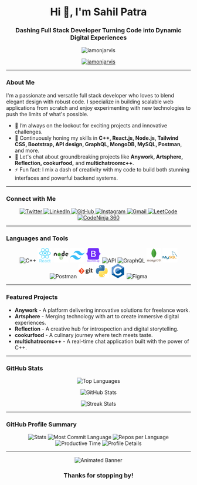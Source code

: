 <h1 align="center">Hi 👋, I'm Sahil Patra</h1>
<h3 align="center">Dashing Full Stack Developer Turning Code into Dynamic Digital Experiences</h3>

<p align="center">
  <img src="https://komarev.com/ghpvc/?username=iamonjarvis&label=Profile%20views&color=0e75b6&style=flat" alt="iamonjarvis" />
</p>

<p align="center">
  <a href="https://github.com/ryo-ma/github-profile-trophy">
    <img src="https://github-profile-trophy.vercel.app/?username=iamonjarvis&theme=dracula" alt="iamonjarvis" />
  </a>
</p>

---

### About Me

I'm a passionate and versatile full stack developer who loves to blend elegant design with robust code. I specialize in building scalable web applications from scratch and enjoy experimenting with new technologies to push the limits of what's possible.

- 🔭 I’m always on the lookout for exciting projects and innovative challenges.
- 🌱 Continuously honing my skills in **C++, React.js, Node.js, Tailwind CSS, Bootstrap, API design, GraphQL, MongoDB, MySQL, Postman**, and more.
- 💬 Let's chat about groundbreaking projects like **Anywork, Artsphere, Reflection, cookurfood,** and **multichatroomc++**.
- ⚡ Fun fact: I mix a dash of creativity with my code to build both stunning interfaces and powerful backend systems.

---

### Connect with Me

<div align="center">
  <a href="https://x.com/iamursahil29" target="_blank">
    <img src="https://img.shields.io/badge/Twitter-1DA1F2?style=for-the-badge&logo=twitter&logoColor=white" alt="Twitter" />
  </a>
  <a href="https://www.linkedin.com/in/sahil-patra-69b13a136/" target="_blank">
    <img src="https://img.shields.io/badge/LinkedIn-0077B5?style=for-the-badge&logo=linkedin&logoColor=white" alt="LinkedIn" />
  </a>
  <a href="https://github.com/iamonjarvis" target="_blank">
    <img src="https://img.shields.io/badge/GitHub-100000?style=for-the-badge&logo=github&logoColor=white" alt="GitHub" />
  </a>
  <a href="https://www.instagram.com/iam.sahilpatra/" target="_blank">
    <img src="https://img.shields.io/badge/Instagram-E4405F?style=for-the-badge&logo=instagram&logoColor=white" alt="Instagram" />
  </a>
  <a href="mailto:sahilp123456@gmail.com" target="_blank">
    <img src="https://img.shields.io/badge/-Gmail-%23333?style=for-the-badge&logo=gmail&logoColor=white" alt="Gmail" />
  </a>
  <a href="https://leetcode.com/u/iam_lord/" target="_blank">
    <img src="https://img.shields.io/badge/LeetCode-FFA116?style=for-the-badge&logo=leetcode&logoColor=white" alt="LeetCode" />
  </a>
  <a href="https://www.naukri.com/code360/profile/iamlord" target="_blank">
    <img src="https://img.shields.io/badge/CodeNinja%20360-FF5733?style=for-the-badge&logo=code&logoColor=white" alt="CodeNinja 360" />
  </a>
</div>

---

### Languages and Tools

<p align="center">
  <!-- Core Skills -->
  <img src="https://raw.githubusercontent.com/rahuldkjain/github-profile-readme-generator/master/src/images/icons/skills/cplusplus.svg" alt="C++" width="40" height="40"/>
  <img src="https://raw.githubusercontent.com/devicons/devicon/master/icons/react/react-original-wordmark.svg" alt="React.js" width="40" height="40"/>
  <img src="https://raw.githubusercontent.com/devicons/devicon/master/icons/nodejs/nodejs-original-wordmark.svg" alt="Node.js" width="40" height="40"/>
  <img src="https://raw.githubusercontent.com/devicons/devicon/master/icons/tailwindcss/tailwindcss-plain.svg" alt="Tailwind CSS" width="40" height="40"/>
  <img src="https://raw.githubusercontent.com/devicons/devicon/master/icons/bootstrap/bootstrap-plain-wordmark.svg" alt="Bootstrap" width="40" height="40"/>
  <img src="https://img.icons8.com/color/48/000000/api.png" alt="API" width="40" height="40"/>
  <img src="https://graphql.org/img/logo.svg" alt="GraphQL" width="40" height="40"/>
  <img src="https://raw.githubusercontent.com/devicons/devicon/master/icons/mongodb/mongodb-original-wordmark.svg" alt="MongoDB" width="40" height="40"/>
  <img src="https://raw.githubusercontent.com/devicons/devicon/master/icons/mysql/mysql-original-wordmark.svg" alt="MySQL" width="40" height="40"/>
  <img src="https://user-images.githubusercontent.com/42921952/132990889-ea0eeb36-e8a7-4c7d-8f80-935a8a6a4f33.png" alt="Postman" width="40" height="40"/>
  <!-- Additional Tools -->
  <img src="https://raw.githubusercontent.com/devicons/devicon/master/icons/git/git-original-wordmark.svg" alt="Git" width="40" height="40"/>
  <img src="https://raw.githubusercontent.com/devicons/devicon/master/icons/python/python-original.svg" alt="Python" width="40" height="40"/>
  <img src="https://raw.githubusercontent.com/devicons/devicon/master/icons/c/c-original.svg" alt="C" width="40" height="40"/>
  <img src="https://cdn.jsdelivr.net/gh/devicons/devicon/icons/figma/figma-original.svg" alt="Figma" width="40" height="40"/>
</p>

---

### Featured Projects

- **Anywork** - A platform delivering innovative solutions for freelance work.
- **Artsphere** - Merging technology with art to create immersive digital experiences.
- **Reflection** - A creative hub for introspection and digital storytelling.
- **cookurfood** - A culinary journey where tech meets taste.
- **multichatroomc++** - A real-time chat application built with the power of C++.

---

### GitHub Stats

<p align="center">
  <img src="https://github-readme-stats.vercel.app/api/top-langs/?username=iamonjarvis&layout=compact&theme=transparent" alt="Top Languages" height="180em" />
</p>

<p align="center">
  <img src="https://github-readme-stats.vercel.app/api?username=iamonjarvis&show_icons=true&locale=en&theme=transparent" alt="GitHub Stats" height="180em" />
</p>

<p align="center">
  <img src="https://github-readme-streak-stats.herokuapp.com/?user=iamonjarvis&theme=transparent" alt="Streak Stats" height="180em" />
</p>

---

### GitHub Profile Summary

<div align="center">
  <img src="http://github-profile-summary-cards.vercel.app/api/cards/stats?username=iamonjarvis&theme=2077" alt="Stats" height="180em" />
  <img src="http://github-profile-summary-cards.vercel.app/api/cards/most-commit-language?username=iamonjarvis&theme=2077" alt="Most Commit Language" height="180em" />
  <img src="http://github-profile-summary-cards.vercel.app/api/cards/repos-per-language?username=iamonjarvis&theme=2077" alt="Repos per Language" height="180em" />
  <img src="http://github-profile-summary-cards.vercel.app/api/cards/productive-time?username=iamonjarvis&theme=2077" alt="Productive Time" height="180em" />
  <img src="http://github-profile-summary-cards.vercel.app/api/cards/profile-details?username=iamonjarvis&theme=2077" alt="Profile Details" height="180em" />
</div>

---

<p align="center">
  <img src="https://user-images.githubusercontent.com/73097560/115834477-dbab4500-a447-11eb-908a-139a6edaec5c.gif" alt="Animated Banner" />
</p>

<h3 align="center">Thanks for stopping by!</h3>
